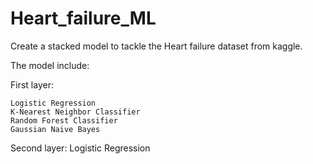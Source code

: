 # Heart_failure_ML

Create a stacked model to tackle the Heart failure dataset from kaggle.

The model include:
  
  First layer:
  
    Logistic Regression
    K-Nearest Neighbor Classifier
    Random Forest Classifier
    Gaussian Naive Bayes
  
  Second layer:
    Logistic Regression
